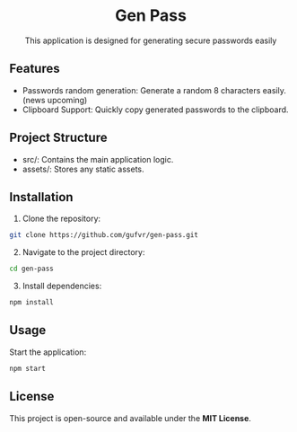 <h1 align="center">Gen Pass</h1>

<p align="center">
  This application is designed for generating secure passwords easily
</p>

## Features
- Passwords random generation: Generate a random 8 characters easily. (news upcoming)
- Clipboard Support: Quickly copy generated passwords to the clipboard.

## Project Structure
- src/: Contains the main application logic.
- assets/: Stores any static assets.

## Installation
1. Clone the repository:
``` bash
git clone https://github.com/gufvr/gen-pass.git
```
2. Navigate to the project directory:
``` bash
cd gen-pass
```
3. Install dependencies:
``` bash
npm install
```

## Usage
Start the application:
``` bash
npm start
```

## License
This project is open-source and available under the **MIT License**.
